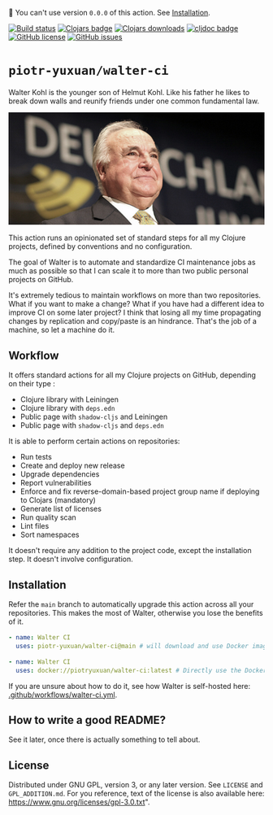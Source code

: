 👋 You can't use version `0.0.0` of this action. See
[Installation](#installation).

[![Build status](https://img.shields.io/github/workflow/status/piotr-yuxuan/walter-ci/Walter%20CD)](https://github.com/piotr-yuxuan/walter-ci/actions/workflows/walter-cd.yml)
[![Clojars badge](https://img.shields.io/clojars/v/com.github.piotr-yuxuan/walter-ci.svg)](https://clojars.org/com.github.piotr-yuxuan/walter-ci)
[![Clojars downloads](https://img.shields.io/clojars/dt/com.github.piotr-yuxuan/walter-ci)](https://clojars.org/com.github.piotr-yuxuan/walter-ci)
[![cljdoc badge](https://cljdoc.org/badge/com.github.piotr-yuxuan/walter-ci)](https://cljdoc.org/d/com.github.piotr-yuxuan/walter-ci/CURRENT)
[![GitHub license](https://img.shields.io/github/license/piotr-yuxuan/walter-ci)](https://github.com/piotr-yuxuan/walter-ci/blob/main/LICENSE)
[![GitHub issues](https://img.shields.io/github/issues/piotr-yuxuan/walter-ci)](https://github.com/piotr-yuxuan/walter-ci/issues)

# `piotr-yuxuan/walter-ci`

Walter Kohl is the younger son of Helmut Kohl. Like his father he
likes to break down walls and reunify friends under one common
fundamental law.

![](./doc/helmut-kohl-1.jpg)

This action runs an opinionated set of standard steps for all my
Clojure projects, defined by conventions and no configuration.

The goal of Walter is to automate and standardize CI maintenance jobs
as much as possible so that I can scale it to more than two public
personal projects on GitHub.

It's extremely tedious to maintain workflows on more than two
repositories. What if you want to make a change? What if you have had
a different idea to improve CI on some later project? I think that
losing all my time propagating changes by replication and copy/paste
is an hindrance. That's the job of a machine, so let a machine do it.

## Workflow

It offers standard actions for all my Clojure projects on GitHub,
depending on their type :

- Clojure library with Leiningen
- Clojure library with `deps.edn`
- Public page with `shadow-cljs` and Leiningen
- Public page with `shadow-cljs` and `deps.edn`

It is able to perform certain actions on repositories:

- Run tests
- Create and deploy new release
- Upgrade dependencies
- Report vulnerabilities
- Enforce and fix reverse-domain-based project group name if deploying
  to Clojars (mandatory)
- Generate list of licenses
- Run quality scan
- Lint files
- Sort namespaces

It doesn't require any addition to the project code, except the
installation step. It doesn't involve configuration.

## Installation

Refer the `main` branch to automatically upgrade this action across
all your repositories. This makes the most of Walter, otherwise you
lose the benefits of it.

``` yaml
- name: Walter CI
  uses: piotr-yuxuan/walter-ci@main # will download and use Docker image
```

``` yaml
- name: Walter CI
  uses: docker://piotryuxuan/walter-ci:latest # Directly use the Docker image
```

If you are unsure about how to do it, see how Walter is self-hosted
here:
[.github/workflows/walter-ci.yml](.github/workflows/walter-ci.yml).

## How to write a good README?

See it later, once there is actually something to tell about.

## License

Distributed under GNU GPL, version 3, or any later version. See
`LICENSE` and `GPL_ADDITION.md`.  For you reference, text of the
license is also available here:
https://www.gnu.org/licenses/gpl-3.0.txt".
